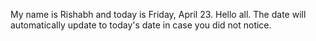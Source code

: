 My name is Rishabh and today is Friday, April 23. Hello all. The date will automatically update to today's date in case you did not notice.
